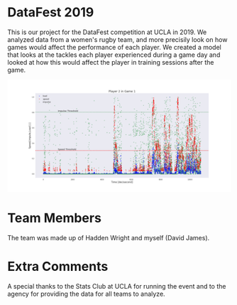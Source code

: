 # DataFest 2019
This is our project for the DataFest competition at UCLA in 2019. We analyzed data from a women's rugby team, and more precisily look on how games would affect the performance of each player. We created a model that looks at the tackles each player experienced during a game day and looked at how this would affect the player in training sessions after the game.

![Player in Game](https://github.com/dj-2805/dataFest2019/blob/master/resources/player2Game1.png)
# Team Members
The team was made up of Hadden Wright and myself (David James).
# Extra Comments
A special thanks to the Stats Club at UCLA for running the event and to the agency for providing the data for all teams to analyze.
